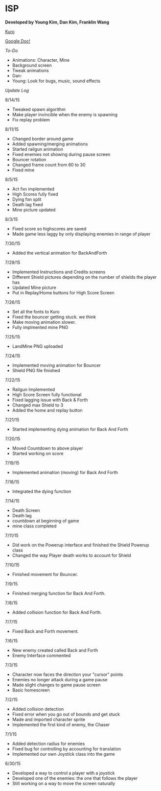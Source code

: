 # ISP
**Developed by Young Kim, Dan Kim, Franklin Wang**

[Kuro](http://www.dafont.com/kuro.font)

[Google Doc!](https://docs.google.com/document/d/1bsUmQ39Tuk8-FGRpbGtZ056lpED07QvHCmKS6JtyHVg/edit?usp=sharing)

*To-Do*  
- Animations: Character, Mine
- Background screen
- Tweak animations
- Dan:
- Young: Look for bugs, music, sound effects

*Update Log*

8/14/15
- Tweaked spawn algorithm
- Make player invincible when the enemy is spawning
- Fix replay problem

8/11/15
- Changed border around game
- Added spawning/merging animations
- Started railgun animation
- Fixed enemies not showing during pause screen
- Bouncer rotation
- Changed frame count from 60 to 30
- Fixed mine

8/5/15
- Act fxn implemented
- High Scores fully fixed
- Dying fxn split
- Death lag fixed
- Mine picture updated

8/3/15
- Fixed score so highscores are saved
- Made game less laggy by only displaying enemies in range of player

7/30/15
- Added the vertical animation for BackAndForth

7/29/15
- Implemented Instructions and Credits screens
- Different Shield pictures depending on the number of shields the player has
- Updated Mine picture
- Put in Replay/Home buttons for High Score Screen

7/26/15
- Set all the fonts to Kuro
- Fixed the bouncer getting stuck. we think
- Make moving animation slower.
- Fully implmented mine PNG

7/25/15
- LandMine PNG uploaded

7/24/15
- Implemented moving animation for Bouncer
- Shield PNG file finished

7/22/15
- Railgun Implemented
- High Score Screen fully functional
- Fixed lagging issue with Back & Forth
- Changed max Shield to 3
- Added the home and replay button

7/21/15
- Started implementing dying animation for Back And Forth

7/20/15
- Moved Countdown to above player
- Started working on score

7/19/15
- Implemented animation (moving) for Back And Forth

7/18/15
- Integrated the dying function

7/14/15
- Death Screen
- Death lag
- countdown at beginning of game
- mine class completed


7/11/15
- Did work on the Powerup interface and finished the Shield Powerup class
- Changed the way Player death works to account for Shield 

7/10/15
- Finished movement for Bouncer.

7/9/15
- Finished merging function for Back And Forth.

7/8/15
- Added collision function for Back And Forth.

7/7/15
- Fixed Back and Forth movement.

7/6/15
- New enemy created called Back and Forth
- Enemy Interface commented

7/3/15
- Character now faces the direction your "cursor" points
- Enemies no longer attack during a game pause
- Made slight changes to game pause screen
- Basic homescreen

7/2/15
- Added collision detection
- Fixed error when you go out of bounds and get stuck
- Made and imported character sprite
- Implemented the first kind of enemy, the Chaser

7/1/15
- Added detection radius for enemies
- Fixed bug for controlling by accounting for translation 
- Implemented our own Joystick class into the game

6/30/15
- Developed a way to control a player with a joystick
- Developed one of the enemies: the one that follows the player
- Still working on a way to move the screen naturally
